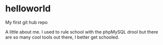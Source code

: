 helloworld
==========

My first git hub repo

A little about me. I used to rule school with the phpMySQL drool but there are so many cool tools out there, I better get schooled.
